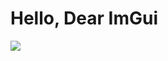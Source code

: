 # Hello, Dear ImGui

![](https://github.com/pthom/hello_imgui/workflows/.github/workflows/build.yml/badge.svg)


